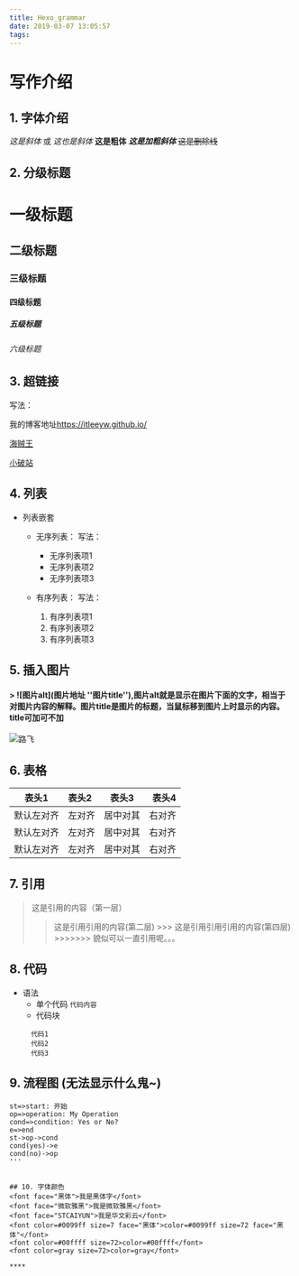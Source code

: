 ```yaml
---
title: Hexo_grammar
date: 2019-03-07 13:05:57
tags:
---
```

# 写作介绍
## 1. 字体介绍
*这是斜体* 或 _这也是斜体_ 
**这是粗体**
***这是加粗斜体***
~~这是删除线~~
## 2. 分级标题
# 一级标题
## 二级标题
### 三级标题
#### 四级标题
##### 五级标题
###### 六级标题
## 3. 超链接
写法：


我的博客地址<https://itleeyw.github.io/>

[海贼王](http://www.iqiyi.com/a_19rrhb3xvl.html?vfm=2008_aldbd)

[小破站](https://www.bilibili.com/)


## 4. 列表
+ 列表嵌套
   - 无序列表：
      写法：

      * 无序列表项1
      + 无序列表项2
      - 无序列表项3

   - 有序列表：
      写法：
      1.  有序列表项1
      2. 有序列表项2
      3. 有序列表项3




## 5. 插入图片
#### > ![图片alt](图片地址 ''图片title''),图片alt就是显示在图片下面的文字，相当于对图片内容的解释。图片title是图片的标题，当鼠标移到图片上时显示的内容。title可加可不加

![路飞](http://img4q.duitang.com/uploads/item/201504/30/20150430132315_eTKQm.thumb.700_0.jpeg "QAQ")





## 6. 表格
| 表头1|表头2|表头3|表头4
|-| :- | :-: | -: |
|默认左对齐|左对齐|居中对其|右对齐|
|默认左对齐|左对齐|居中对其|右对齐|
|默认左对齐|左对齐|居中对其|右对齐|


## 7. 引用
> 这是引用的内容（第一层）
  >> 这是引用引用的内容(第二层)
    >>> 这是引用引用引用的内容(第四层)
       >>>>>>> 貌似可以一直引用呢。。。


## 8. 代码
   + 语法
      + 单个代码
      ` 代码内容 `
      + 代码块
      ```
        代码1
        代码2
        代码3
      ```

## 9. 流程图 (无法显示什么鬼~)

```flow
st=>start: 开始
op=>operation: My Operation
cond=>condition: Yes or No?
e=>end
st->op->cond
cond(yes)->e
cond(no)->op
'''


## 10. 字体颜色
<font face="黑体">我是黑体字</font>
<font face="微软雅黑">我是微软雅黑</font>
<font face="STCAIYUN">我是华文彩云</font>
<font color=#0099ff size=7 face="黑体">color=#0099ff size=72 face="黑体"</font>
<font color=#00ffff size=72>color=#00ffff</font>
<font color=gray size=72>color=gray</font>

****
